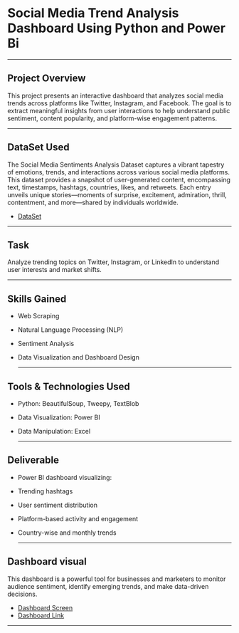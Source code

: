 # Social Media Trend Analysis Dashboard Using Python and Power Bi

---


## Project Overview
This project presents an interactive dashboard that analyzes social media trends across platforms like Twitter, Instagram, and Facebook. The goal is to extract meaningful insights from user interactions to help understand public sentiment, content popularity, and platform-wise engagement patterns.

---

## DataSet Used
The Social Media Sentiments Analysis Dataset captures a vibrant tapestry of emotions, trends, and interactions across various social media platforms. This dataset provides a snapshot of user-generated content, encompassing text, timestamps, hashtags, countries, likes, and retweets. Each entry unveils unique stories—moments of surprise, excitement, admiration, thrill, contentment, and more—shared by individuals worldwide.
- <a href= "https://github.com/sohail06015/FUTURE_DS_01/blob/main/sentimentdataset.csv"> DataSet </a>

---

## Task
Analyze trending topics on Twitter, Instagram, or LinkedIn to understand user interests and market shifts.

---

## Skills Gained
- Web Scraping
- Natural Language Processing (NLP)
- Sentiment Analysis
- Data Visualization and Dashboard Design

  ---

## Tools & Technologies Used
 - Python: BeautifulSoup, Tweepy, TextBlob
 - Data Visualization: Power BI
 - Data Manipulation: Excel

   ---

## Deliverable
 - Power BI dashboard visualizing:
 - Trending hashtags
 - User sentiment distribution
 - Platform-based activity and engagement
 - Country-wise and monthly trends

   ---

 ## Dashboard visual
 This dashboard is a powerful tool for businesses and marketers to monitor audience sentiment, identify emerging trends, and make data-driven decisions.
- <a href="https://github.com/sohail06015/FUTURE_DS_01/blob/main/Screenshot%202025-06-01%20165606.png"> Dashboard Screen </a>
- <a href="https://app.powerbi.com/view?r=eyJrIjoiYjFiYTg4YjMtNmM5NS00NDI3LWI4MWYtNjA4YjliZWFhNzIzIiwidCI6ImJhZDEyODY0LTkxM2UtNGI5OS04N2Q2LWI4ZDJhZDQ1OWUyNyIsImMiOjEwfQ%3D%3D"> Dashboard Link </a>

---
